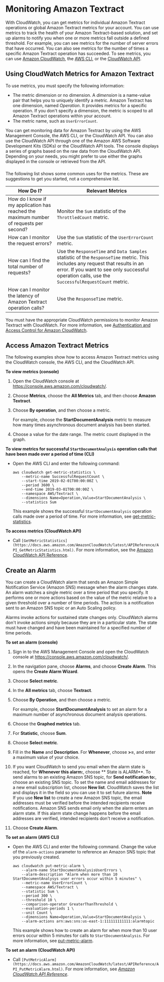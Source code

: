 # Monitoring Amazon Textract<a name="textract-monitoring"></a>

With CloudWatch, you can get metrics for individual Amazon Textract operations or global Amazon Textract metrics for your account\. You can use metrics to track the health of your Amazon Textract–based solution, and set up alarms to notify you when one or more metrics fall outside a defined threshold\. For example, you can see metrics for the number of server errors that have occurred\. You can also see metrics for the number of times a specific Amazon Textract operation has succeeded\. To see metrics, you can use [Amazon CloudWatch](https://console.aws.amazon.com/cloudwatch/), the [AWS CLI](https://docs.aws.amazon.com/AmazonCloudWatch/latest/cli/), or the [CloudWatch API](https://docs.aws.amazon.com/AmazonCloudWatch/latest/APIReference/)\.

## Using CloudWatch Metrics for Amazon Textract<a name="using-metrics"></a>

To use metrics, you must specify the following information:
+ The metric dimension or no dimension\. A *dimension* is a name\-value pair that helps you to uniquely identify a metric\. Amazon Textract has one dimension, named *Operation*\. It provides metrics for a specific operation\. If you don't specify a dimension, the metric is scoped to all Amazon Textract operations within your account\.
+ The metric name, such as `UserErrorCount`\.

You can get monitoring data for Amazon Textract by using the AWS Management Console, the AWS CLI, or the CloudWatch API\. You can also use the CloudWatch API through one of the Amazon AWS Software Development Kits \(SDKs\) or the CloudWatch API tools\. The console displays a series of graphs based on the raw data from the CloudWatch API\. Depending on your needs, you might prefer to use either the graphs displayed in the console or retrieved from the API\.

### <a name="how-do-i"></a>

The following list shows some common uses for the metrics\. These are suggestions to get you started, not a comprehensive list\.


| How Do I? | Relevant Metrics | 
| --- | --- | 
|  How do I know if my application has reached the maximum number of requests per second?  |  Monitor the `Sum` statistic of the `ThrottledCount` metric\.  | 
|  How can I monitor the request errors?  |  Use the `Sum` statistic of the `UserErrorCount` metric\.  | 
|  How can I find the total number of requests?  |  Use the `ResponseTime` and `Data Samples` statistic of the `ResponseTime` metric\. This includes any request that results in an error\. If you want to see only successful operation calls, use the `SuccessfulRequestCount` metric\.  | 
|  How can I monitor the latency of Amazon Textract operation calls?  |  Use the `ResponseTime` metric\.  | 

You must have the appropriate CloudWatch permissions to monitor Amazon Textract with CloudWatch\. For more information, see [Authentication and Access Control for Amazon CloudWatch](https://docs.aws.amazon.com//AmazonCloudWatch/latest/monitoring/auth-and-access-control-cw.html)\.

## Access Amazon Textract Metrics<a name="how-to-access"></a>

The following examples show how to access Amazon Textract metrics using the CloudWatch console, the AWS CLI, and the CloudWatch API\.

**To view metrics \(console\)**

1. Open the CloudWatch console at [https://console\.aws\.amazon\.com/cloudwatch/](https://console.aws.amazon.com/cloudwatch)\.

1. Choose **Metrics**, choose the **All Metrics** tab, and then choose **Amazon Textract**\.

1. Choose **By operation**, and then choose a metric\. 

   For example, choose the **StartDocumentAnalysis** metric to measure how many times asynchronous document analysis has been started\.

1. Choose a value for the date range\. The metric count displayed in the graph\. 

**To view metrics for successful `StartDocumentAnalysis` operation calls that have been made over a period of time \(CLI\)**
+ Open the AWS CLI and enter the following command:

  ```
  aws cloudwatch get-metric-statistics \
      --metric-name SuccessfulRequestCount \
      --start-time 2019-02-01T00:00:00Z \
      --period 3600 \
      --end-time 2019-03-01T00:00:00Z \
      --namespace AWS/Textract \
      --dimensions Name=Operation,Value=StartDocumentAnalysis \
      --statistics Sum
  ```

  This example shows the successful `StartDocumentAnalysis` operation calls made over a period of time\. For more information, see [get\-metric\-statistics](https://docs.aws.amazon.com/cli/latest/reference/get-metric-statistics.html)\.

**To access metrics \(CloudWatch API\)**
+  Call `[GetMetricStatistics](https://docs.aws.amazon.com/AmazonCloudWatch/latest/APIReference/API_GetMetricStatistics.html)`\. For more information, see the [Amazon CloudWatch API Reference](https://docs.aws.amazon.com/AmazonCloudWatch/latest/APIReference/)\. 

## Create an Alarm<a name="alarms"></a>

You can create a CloudWatch alarm that sends an Amazon Simple Notification Service \(Amazon SNS\) message when the alarm changes state\. An alarm watches a single metric over a time period that you specify\. It performs one or more actions based on the value of the metric relative to a given threshold over a number of time periods\. The action is a notification sent to an Amazon SNS topic or an Auto Scaling policy\.

Alarms invoke actions for sustained state changes only\. CloudWatch alarms don't invoke actions simply because they are in a particular state\. The state must have changed and have been maintained for a specified number of time periods\. 

**To set an alarm \(console\)**

1. Sign in to the AWS Management Console and open the CloudWatch console at [https://console\.aws\.amazon\.com/cloudwatch/](https://console.aws.amazon.com/cloudwatch/)\.

1. In the navigation pane, choose **Alarms**, and choose **Create Alarm**\. This opens the **Create Alarm Wizard**\. 

1. Choose **Select metric**\.

1. In the **All metrics** tab, choose **Textract**\.

1. Choose **By Operation**, and then choose a metric\.

   For example, choose **StartDocumentAnalysis** to set an alarm for a maximum number of asynchronous document analysis operations\.

1. Choose the **Graphed metrics** tab\.

1. For **Statistic**, choose **Sum**\.

1. Choose **Select metric**\.

1. Fill in the **Name** and **Description**\. For **Whenever**, choose **>=**, and enter a maximum value of your choice\.

1. If you want CloudWatch to send you email when the alarm state is reached, for **Whenever this alarm:**, choose ** State is ALARM**\. To send alarms to an existing Amazon SNS topic, for **Send notification to:**, choose an existing SNS topic\. To set the name and email addresses for a new email subscription list, choose **New list**\. CloudWatch saves the list and displays it in the field so you can use it to set future alarms\. 
**Note**  
If you use **New list** to create a new Amazon SNS topic, the email addresses must be verified before the intended recipients receive notifications\. Amazon SNS sends email only when the alarm enters an alarm state\. If this alarm state change happens before the email addresses are verified, intended recipients don't receive a notification\.

1. Choose **Create Alarm**\. 

**To set an alarm \(AWS CLI\)**
+ Open the AWS CLI and enter the following command\. Change the value of the `alarm-actions` parameter to reference an Amazon SNS topic that you previously created\. 

  ```
  aws cloudwatch put-metric-alarm \
      --alarm-name StartDocumentAnalysisUserErrors \
      --alarm-description "Alarm when more than 10 StartDocumentAnalysys user errors occur within 5 minutes" \
      --metric-name UserErrorCount \
      --namespace AWS/Textract \
      --statistic Sum \
      --period 300 \
      --threshold 10 \
      --comparison-operator GreaterThanThreshold \
      --evaluation-periods 1 \
      --unit Count \
      --dimensions Name=Operation,Value=StartDocumentAnalysis \
      --alarm-actions arn:aws:sns:us-east-1:111111111111:alarmtopic
  ```

  This example shows how to create an alarm for when more than 10 user errors occur within 5 minutes for calls to `StartDocumentAnalysis`\. For more information, see [put\-metric\-alarm](https://docs.aws.amazon.com/cli/latest/reference/put-metric-alarm.html)\.

**To set an alarm \(CloudWatch API\)**
+ Call `[PutMetricAlarm](https://docs.aws.amazon.com/AmazonCloudWatch/latest/APIReference/API_PutMetricAlarm.html)`\. For more information, see *[Amazon CloudWatch API Reference](https://docs.aws.amazon.com/AmazonCloudWatch/latest/APIReference/)*\.